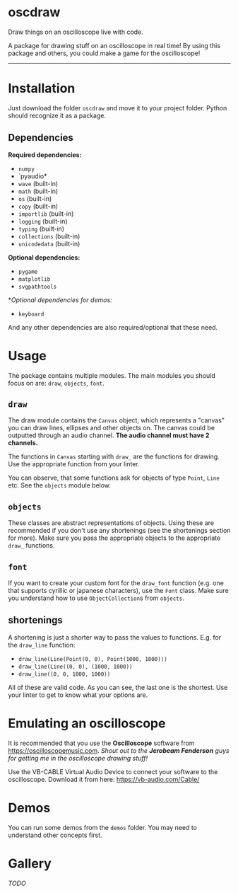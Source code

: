 # oscdraw
Draw things on an oscilloscope live with code.

A package for drawing stuff on an oscilloscope in real time!
By using this package and others, you could make a game for the oscilloscope!

-----------------------------------------------------------------------------

# Installation

Just download the folder `oscdraw` and move it to your project folder. Python should recognize it as a package.

## Dependencies

**Required dependencies:**

- `numpy`
- `pyaudio*
- `wave` (built-in)
- `math` (built-in)
- `os` (built-in)
- `copy` (built-in)
- `importlib` (built-in)
- `logging` (built-in)
- `typing` (built-in)
- `collections` (built-in)
- `unicodedata` (built-in)

**Optional dependencies:**

- `pygame`
- `matplotlib`
- `svgpathtools`

**Optional dependencies for demos:*

- `keyboard`

And any other dependencies are also required/optional that these need.

# Usage

The package contains multiple modules. The main modules you should focus on are: `draw`, `objects`, `font`.

## `draw`

The draw module contains the `Canvas` object, which represents a "canvas" you can draw lines, ellipses and other objects on.
The canvas could be outputted through an audio channel. **The audio channel must have 2 channels.**

The functions in `Canvas` starting with `draw_` are the functions for drawing. Use the appropriate function from your linter.

You can observe, that some functions ask for objects of type `Point`, `Line` etc. See the `objects` module below.

## `objects`

These classes are abstract representations of objects. Using these are recommended if you don't use any shortenings (see the shortenings section for more).
Make sure you pass the appropriate objects to the appropriate `draw_` functions.

## `font`

If you want to create your custom font for the `draw_font` function (e.g. one that supports cyrillic or japanese characters), use the `Font` class. Make sure you understand how to use `ObjectCollection`s from `objects`.

## shortenings

A shortening is just a shorter way to pass the values to functions.
E.g. for the `draw_line` function:

- `draw_line(Line(Point(0, 0), Point(1000, 1000)))`
- `draw_line(Line((0, 0), (1000, 1000))`
- `draw_line((0, 0, 1000, 1000))`

All of these are valid code. As you can see, the last one is the shortest. Use your linter to get to know what your options are.

# Emulating an oscilloscope

It is recommended that you use the **Oscilloscope** software from https://oscilloscopemusic.com. *Shout out to the **Jerobeam Fenderson** guys for getting me in the oscilloscope drawing stuff!*

Use the VB-CABLE Virtual Audio Device to connect your software to the oscilloscope. Download it from here: https://vb-audio.com/Cable/

# Demos

You can run some demos from the `demos` folder. You may need to understand other concepts first.

# Gallery

*TODO*
